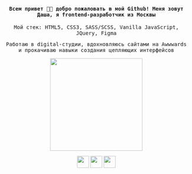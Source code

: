 <h4 align="center"><samp>Всем привет 👋🏼 добро пожаловать в мой Github! Меня зовут Даша, я frontend-разработчик из Москвы</samp></h4>

<p align="center"><samp>Мой стек: HTML5, CSS3, SASS/SCSS, Vanilla JavaScript, JQuery, Figma</samp></p>

<p align="center"><samp>Работаю в digital-студии, вдохновляюсь сайтами на Awwwards <br> и прокачиваю навыки создания цепляющих интерфейсов</samp></p>

<p align="center">
  <img width="250" height="250" src="https://media.giphy.com/media/v1.Y2lkPTc5MGI3NjExZTcwZjIyYTJiMzg4OTdkZDMyOTdkNzBmOWRiNTdmZWFkODAyNWExZSZlcD12MV9pbnRlcm5hbF9naWZzX2dpZklkJmN0PXM/pCxK8loDjJKm2ElmSA/giphy.gif">
</p>

<p align="center">
  <a href="mailto:daridubnik@gmail.com"><img width="32" height="32" src="https://img.icons8.com/fluency-systems-regular/32/new-post.png"/></a>
  <a href="https://t.me/+79853937933"><img width="32" height="32" src="https://img.icons8.com/ios/32/telegram.png"/></a>
  <a href="https://discordapp.com/users/974788231184924682/"><img width="32" height="32" src="https://img.icons8.com/ios/32/discord-logo--v1.png"/></a>
</p>
